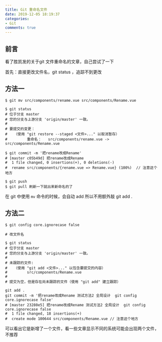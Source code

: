 ```yaml
---
title: Git 重命名文件
date: 2019-12-05 18:19:37
categories:
- Git
comments: true
---
```




## 前言

看了胜凯发的关于git 文件重命名的文章，自己尝试了一下

首先：直接更改文件名，git status ，追踪不到更改

<!-- more -->



## 方法一

```shell
$ git mv src/components/rename.vue src/components/Rename.vue

$ git status                                                
# 位于分支 master
# 您的分支与上游分支 'origin/master' 一致。
# 
# 要提交的变更：
#   （使用 "git restore --staged <文件>..." 以取消暂存）
#         重命名：   src/components/rename.vue -> src/components/Rename.vue

$ git commit -m '把rename改成Rename'
# [master c05b49d] 把rename改成Rename
#  1 file changed, 0 insertions(+), 0 deletions(-)
#  rename src/components/{rename.vue => Rename.vue} (100%)  // 注意这个地方

$ git push
$ git pull 刷新一下就出来新命名的了
```

在 git 中使用 `mv` 命令的时候，会自动 add 所以不用额外敲 git add .



## 方法二

```shell
$ git config core.ignorecase false 

# 改文件名

$ git status
# 位于分支 master
# 您的分支与上游分支 'origin/master' 一致。
# 
# 未跟踪的文件:
#   （使用 "git add <文件>..." 以包含要提交的内容）
#         src/components/Rename.vue
# 
# 提交为空，但是存在尚未跟踪的文件（使用 "git add" 建立跟踪）

git add . 
git commit -m '把rename改成Rename 测试方法2 全局设计  git config core.ignorecase false'
# [master 23280e5] 把rename改成Rename 测试方法2 全局设计  git config core.ignorecase false
#  1 file changed, 18 insertions(+)
#  create mode 100644 src/components/Rename.vue // 注意这个地方
```

可以看出它是新增了一个文件，看一些文章显示不同的系统可能会出现两个文件，不推荐